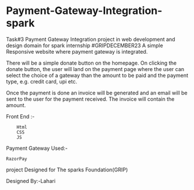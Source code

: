 # Payment-Gateway-Integration-spark
Task#3 Payment Gateway Integration project in web development and design domain for spark internship  #GRIPDECEMBER23
A simple Responsive website where payment gateway is integrated.

There will be a simple donate button on the homepage. On clicking the donate button,
the user will land on the payment page where the user can select the choice of a gateway 
than the amount to be paid and the payment type, e.g. credit card, upi etc.

Once the payment is done an invoice will be generated and an email will be sent to the user
for the payment received. The invoice will contain the amount.

  
  Front End :-
        
        Html
        CSS
        JS


Payment Gateway Used:- 

    RazorPay

    
project Designed for The sparks Foundation(GRIP)



Designed By:-Lahari
    
